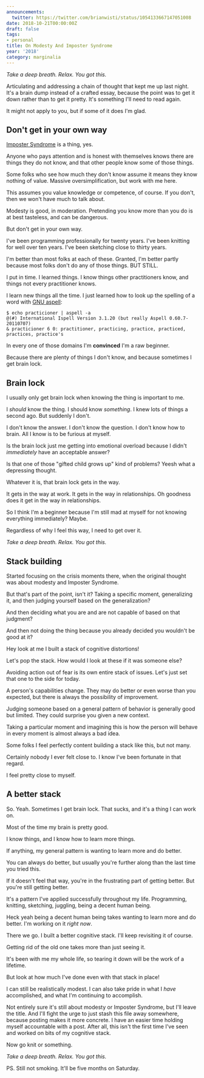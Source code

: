 ```yaml
---
announcements:
  twitter: https://twitter.com/brianwisti/status/1054133667147051008
date: 2018-10-21T00:00:00Z
draft: false
tags:
- personal
title: On Modesty And Imposter Syndrome
year: '2018'
category: marginalia
---
```



*Take a deep breath. Relax. You got this.*

<!-- TEASER_END -->

Articulating and addressing a chain of thought that kept me up last night. It's a brain dump instead of a crafted essay, because the point was to get it down rather than to get it pretty. It's something I'll need to read again.

It might not apply to you, but if some of it does I'm glad.

## Don't get in your own way

[Imposter Syndrome][] is a thing, yes.

[Imposter Syndrome]: https://www.quickanddirtytips.com/health-fitness/medical-conditions/what-is-impostor-syndrome

Anyone who pays attention and is honest with themselves knows there are things they do not know, and that other people know some of those things.

Some folks who see how much they don't know assume it means they know nothing of value. Massive oversimplification, but work with me here.

This assumes you value knowledge or competence, of course. If you don't, then we won't have much to talk about.

Modesty is good, in moderation. Pretending you know more than you do is at best tasteless, and can be dangerous.

But don't get in your own way.

I've been programming professionally for twenty years. I've been knitting for well over ten years. I've been sketching close to thirty years.

I'm better than most folks at each of these. Granted, I'm better partly because most folks don't do any of those things. BUT STILL.

I put in time. I learned things. I know things other practitioners know, and things not every practitioner knows.

I learn new things all the time. I just learned how to look up the spelling of a word with [GNU aspell][]:

[GNU aspell]: http://aspell.net/

```shell
$ echo practicioner | aspell -a
@(#) International Ispell Version 3.1.20 (but really Aspell 0.60.7-20110707)
& practicioner 6 0: practitioner, practicing, practice, practiced, practices, practice's
```

In every one of those domains I'm **convinced** I'm a raw beginner.

Because there are plenty of things I don't know, and because sometimes I get brain lock.

## Brain lock

I usually only get brain lock when knowing the thing is important to me.

I *should* know the thing. I should know *something*. I knew lots of things a second ago. But suddenly I don't.

I don't know the answer. I don't know the question. I don't know how to brain. All I know is to be furious at myself.

Is the brain lock just me getting into emotional overload because I didn't *immediately* have an acceptable answer?

Is that one of those "gifted child grows up" kind of problems? Yeesh what a depressing thought.

Whatever it is, that brain lock gets in the way.

It gets in the way at work. It gets in the way in relationships. Oh goodness does it get in the way in relationships.

So I think I'm a beginner because I'm still mad at myself for not knowing everything immediately? Maybe.

Regardless of why I feel this way, I need to get over it.

*Take a deep breath. Relax. You got this.*

## Stack building

Started focusing on the crisis moments there, when the original thought was about modesty and Imposter Syndrome.

But that's part of the point, isn't it? Taking a specific moment, generalizing it, and then judging yourself based on the generalization?

And then deciding what you are and are not capable of based on that judgment?

And then not doing the thing because you already decided you wouldn't be good at it?

Hey look at me I built a stack of cognitive distortions!

Let's pop the stack. How would I look at these if it was someone else?

Avoiding action out of fear is its own entire stack of issues. Let's just set that one to the side for today.

A person's capabilities change. They may do better or even worse than you expected, but there is always the possibility of improvement.

Judging someone based on a general pattern of behavior is generally good but limited. They could surprise you given a new context.

Taking a particular moment and imagining this is how the person will behave in every moment is almost always a bad idea.

Some folks I feel perfectly content building a stack like this, but not many.

Certainly nobody I ever felt close to. I know I've been fortunate in that regard.

I feel pretty close to myself.

## A better stack

So. Yeah. Sometimes I get brain lock. That sucks, and it's a thing I can work on.

Most of the time my brain is pretty good.

I know things, and I know how to learn more things.

If anything, my general pattern is wanting to learn more and do better.

You can always do better, but usually you're further along than the last time you tried this.

If it doesn't feel that way, you're in the frustrating part of getting better. But you're still getting better.

It's a pattern I've applied successfully throughout my life. Programming, knitting, sketching, juggling, being a decent human being.

Heck yeah being a decent human being takes wanting to learn more and do better. I'm working on it *right now*.

There we go. I built a better cognitive stack. I'll keep revisiting it of course.

Getting rid of the old one takes more than just seeing it.

It's been with me my whole life, so tearing it down will be the work of a lifetime.

But look at how much I've done even with that stack in place!

I can still be realistically modest. I can also take pride in what I *have* accomplished, and what I'm continuing to accomplish.

Not entirely sure it's still about modesty or Imposter Syndrome, but I'll leave the title. And I'll fight the
urge to just stash this file away somewhere, because posting makes it more concrete. I have an easier time
holding myself accountable with a post. After all, this isn't the first time I've seen and worked on bits of
my cognitive stack.

Now go knit or something.

*Take a deep breath. Relax. You got this.*

PS. Still not smoking. It'll be five months on Saturday.

